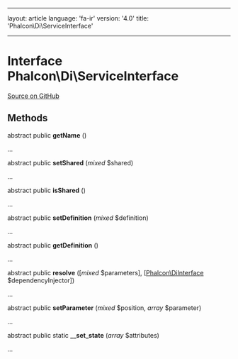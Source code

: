* * *

layout: article language: 'fa-ir' version: '4.0' title: 'Phalcon\Di\ServiceInterface'

* * *

# Interface **Phalcon\Di\ServiceInterface**

<a href="https://github.com/phalcon/cphalcon/tree/v4.0.0/phalcon/di/serviceinterface.zep" class="btn btn-default btn-sm">Source on GitHub</a>

## Methods

abstract public **getName** ()

...

abstract public **setShared** (*mixed* $shared)

...

abstract public **isShared** ()

...

abstract public **setDefinition** (*mixed* $definition)

...

abstract public **getDefinition** ()

...

abstract public **resolve** ([*mixed* $parameters], [[Phalcon\DiInterface](Phalcon_DiInterface) $dependencyInjector])

...

abstract public **setParameter** (*mixed* $position, *array* $parameter)

...

abstract public static **__set_state** (*array* $attributes)

...